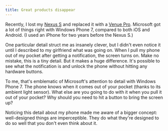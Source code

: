 ```yaml
---
title: Great products disappear
---
```


Recently, I lost my [Nexus S][1] and replaced it with a [Venue
Pro][2]. Microsoft got a lot of things right with Windows Phone 7,
compared to both iOS and Android. (I used an iPhone for two years
before the Nexus S.)

One particular detail struct me as insanely clever, but I didn't
even notice it until I described to my girlfriend what was going
on. When I pull my phone out of my pocket after getting a notification,
the screen turns on. Make no mistake, this is a tiny detail. But
it makes a huge difference. It's possible to see what the notification
is and unlock the phone without hitting any hardware buttons.

To me, that's emblematic of Microsoft's attention to detail with
Windows Phone 7. The phone knows when it comes out of your pocket
(thanks to its ambient light sensor). What else are you going to
do with it when you pull it out of your pocket? Why should you need
to hit a button to bring the screen up?

Noticing this detail about my phone made me aware of a bigger
concept: well-designed things are imperceptible. They do what they're
designed to do so well that you don't even think about it.

[1]: http://www.android.com/devices/detail/nexus-s
[2]: http://en.wikipedia.org/wiki/Dell_Venue_Pro
